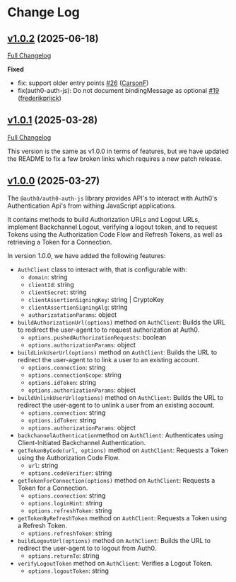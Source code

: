 # Change Log

## [v1.0.2](https://github.com/auth0/auth0-auth-js/releases/tag/auth0-auth-js-v1.0.2) (2025-06-18)
[Full Changelog](https://github.com/auth0/auth0-auth-js/compare/auth0-auth-js-v1.0.1...auth0-auth-js-v1.0.2)

**Fixed**
- fix: support older entry points [\#26](https://github.com/auth0/auth0-auth-js/pull/26) ([CarsonF](https://github.com/CarsonF))
- fix(auth0-auth-js): Do not document bindingMessage as optional [\#19](https://github.com/auth0/auth0-auth-js/pull/19) ([frederikprijck](https://github.com/frederikprijck))

## [v1.0.1](https://github.com/auth0/auth0-auth-js/releases/tag/auth0-auth-js-v1.0.1) (2025-03-28)
[Full Changelog](https://github.com/auth0/auth0-auth-js/compare/auth0-auth-js-v1.0.0...auth0-auth-js-v1.0.1)

This version is the same as v1.0.0 in terms of features, but we have updated the README to fix a few broken links which requires a new patch release.

## [v1.0.0](https://github.com/auth0/auth0-auth-js/releases/tag/auth0-auth-js-v1.0.0) (2025-03-27)

The `@auth0/auth0-auth-js` library provides API's to interact with Auth0's Authentication Api's from withing JavaScript applications.

It contains methods to build Authorization URLs and Logout URLs, implement Backchannel Logout, verifying a logout token, and to request Tokens using the Authorization Code Flow and Refresh Tokens, as well as retrieving a Token for a Connection.

In version 1.0.0, we have added the following features:

- `AuthClient` class to interact with, that is configurable with:
  - `domain`: string
  - `clientId`: string
  - `clientSecret`: string
  - `clientAssertionSigningKey`: string | CryptoKey
  - `clientAssertionSigningAlg`: string
  - `authorizatationParams`: object
- `buildAuthorizationUrl(options)` method on `AuthClient`: Builds the URL to redirect the user-agent to to request authorization at Auth0.
  - `options.pushedAuthorizationRequests`: boolean
  - `options.authorizationParams`: object
- `buildLinkUserUrl(options)` method on `AuthClient`: Builds the URL to redirect the user-agent to to link a user to an existing account.
  - `options.connection`: string
  - `options.connectionScope`: string
  - `options.idToken`: string
  - `options.authorizationParams`: object
- `buildUnlinkUserUrl(options)` method on `AuthClient`: Builds the URL to redirect the user-agent to to unlink a user from an existing account.
  - `options.connection`: string
  - `options.idToken`: string
  - `options.authorizationParams`: object
- `backchannelAuthentication`method on `AuthClient`: Authenticates using Client-Initiated Backchannel Authentication.
- `getTokenByCode(url, options)` method on `AuthClient`: Requests a Token using the Authorization Code Flow.
  - `url`: string
  - `options.codeVerifier`: string
- `getTokenForConnection(options)` method on `AuthClient`: Requests a Token for a Connection.
  - `options.connection`: string
  - `options.loginHint`: string
  - `options.refreshToken`: string
- `getTokenByRefreshToken` method on `AuthClient`: Requests a Token using a Refresh Token.
  - `options.refreshToken`: string
- `buildLogoutUrl(options)` method on `AuthClient`: Builds the URL to redirect the user-agent to to logout from Auth0.
  - `options.returnTo`: string
- `verifyLogoutToken` method on `AuthClient`: Verifies a Logout Token.
    - `options.logoutToken`: string

